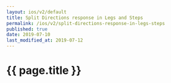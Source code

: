 ```yaml
---
layout: ios/v2/default
title: Split Directions response in Legs and Steps
permalink: /ios/v2/split-directions-response-in-legs-steps
published: true
date: 2019-07-10
last_modified_at: 2019-07-12
---
```


# {{ page.title }}
